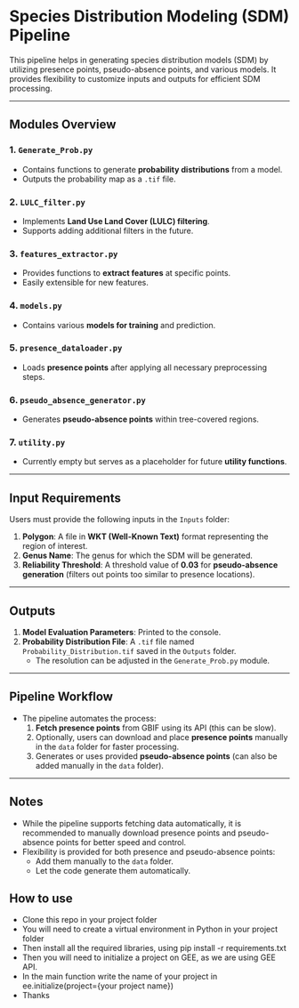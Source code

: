 # **Species Distribution Modeling (SDM) Pipeline**

This pipeline helps in generating species distribution models (SDM) by utilizing presence points, pseudo-absence points, and various models. It provides flexibility to customize inputs and outputs for efficient SDM processing.

---

## **Modules Overview**
### **1. `Generate_Prob.py`**
- Contains functions to generate **probability distributions** from a model.
- Outputs the probability map as a `.tif` file.

### **2. `LULC_filter.py`**
- Implements **Land Use Land Cover (LULC) filtering**.
- Supports adding additional filters in the future.

### **3. `features_extractor.py`**
- Provides functions to **extract features** at specific points.
- Easily extensible for new features.

### **4. `models.py`**
- Contains various **models for training** and prediction.

### **5. `presence_dataloader.py`**
- Loads **presence points** after applying all necessary preprocessing steps.

### **6. `pseudo_absence_generator.py`**
- Generates **pseudo-absence points** within tree-covered regions.

### **7. `utility.py`**
- Currently empty but serves as a placeholder for future **utility functions**.

---

## **Input Requirements**
Users must provide the following inputs in the `Inputs` folder:

1. **Polygon**: A file in **WKT (Well-Known Text)** format representing the region of interest.
2. **Genus Name**: The genus for which the SDM will be generated.
3. **Reliability Threshold**: A threshold value of **0.03** for **pseudo-absence generation** (filters out points too similar to presence locations).

---

## **Outputs**
1. **Model Evaluation Parameters**: Printed to the console.
2. **Probability Distribution File**: A `.tif` file named `Probability_Distribution.tif` saved in the `Outputs` folder.
   - The resolution can be adjusted in the `Generate_Prob.py` module.

---

## **Pipeline Workflow**
- The pipeline automates the process:
  1. **Fetch presence points** from GBIF using its API (this can be slow).
  2. Optionally, users can download and place **presence points** manually in the `data` folder for faster processing.
  3. Generates or uses provided **pseudo-absence points** (can also be added manually in the `data` folder).

---

## **Notes**
- While the pipeline supports fetching data automatically, it is recommended to manually download presence points and pseudo-absence points for better speed and control.
- Flexibility is provided for both presence and pseudo-absence points:
  - Add them manually to the `data` folder.
  - Let the code generate them automatically.

## **How to use**
- Clone this repo in your project folder
- You will need to create a virtual environment in Python in your project folder
- Then install all the required libraries, using pip install -r requirements.txt 
- Then you will need to initialize a project on GEE, as we are using GEE API.
- In the main function write the name of your project in ee.initialize(project={your project name})
- Thanks